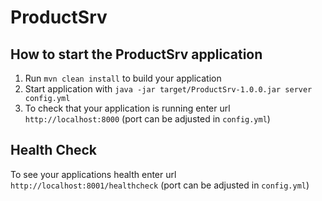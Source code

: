 # ProductSrv

How to start the ProductSrv application
---

1. Run `mvn clean install` to build your application
2. Start application with `java -jar target/ProductSrv-1.0.0.jar server config.yml`
3. To check that your application is running enter url `http://localhost:8000` (port can be adjusted in `config.yml`)

Health Check
---

To see your applications health enter url `http://localhost:8001/healthcheck` (port can be adjusted in `config.yml`)

